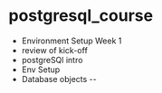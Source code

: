 # postgresql_course
-  Environment Setup 
Week 1
- review of kick-off
- postgreSQl intro 
- Env Setup 
- Database objects
-- 
